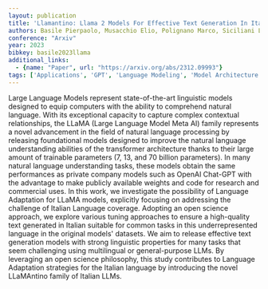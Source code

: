 ```yaml
---
layout: publication
title: 'Llamantino: Llama 2 Models For Effective Text Generation In Italian Language'
authors: Basile Pierpaolo, Musacchio Elio, Polignano Marco, Siciliani Lucia, Fiameni Giuseppe, Semeraro Giovanni
conference: "Arxiv"
year: 2023
bibkey: basile2023llama
additional_links:
  - {name: "Paper", url: "https://arxiv.org/abs/2312.09993"}
tags: ['Applications', 'GPT', 'Language Modeling', 'Model Architecture', 'Pretraining Methods', 'RAG', 'Transformer']
---
```

Large Language Models represent state-of-the-art linguistic models designed
to equip computers with the ability to comprehend natural language. With its
exceptional capacity to capture complex contextual relationships, the LLaMA
(Large Language Model Meta AI) family represents a novel advancement in the
field of natural language processing by releasing foundational models designed
to improve the natural language understanding abilities of the transformer
architecture thanks to their large amount of trainable parameters (7, 13, and
70 billion parameters). In many natural language understanding tasks, these
models obtain the same performances as private company models such as OpenAI
Chat-GPT with the advantage to make publicly available weights and code for
research and commercial uses. In this work, we investigate the possibility of
Language Adaptation for LLaMA models, explicitly focusing on addressing the
challenge of Italian Language coverage. Adopting an open science approach, we
explore various tuning approaches to ensure a high-quality text generated in
Italian suitable for common tasks in this underrepresented language in the
original models' datasets. We aim to release effective text generation models
with strong linguistic properties for many tasks that seem challenging using
multilingual or general-purpose LLMs. By leveraging an open science philosophy,
this study contributes to Language Adaptation strategies for the Italian
language by introducing the novel LLaMAntino family of Italian LLMs.
